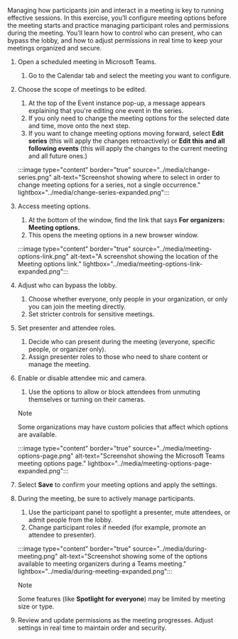 Managing how participants join and interact in a meeting is key to running effective sessions. In this exercise, you’ll configure meeting options before the meeting starts and practice managing participant roles and permissions during the meeting. You’ll learn how to control who can present, who can bypass the lobby, and how to adjust permissions in real time to keep your meetings organized and secure.

1. Open a scheduled meeting in Microsoft Teams.
   1. Go to the Calendar tab and select the meeting you want to configure.

1. Choose the scope of meetings to be edited.
   1. At the top of the Event instance pop-up, a message appears explaining that you're editing one event in the series.
   1. If you only need to change the meeting options for the selected date and time, move onto the next step.
   1. If you want to change meeting options moving forward, select **Edit series** (this will apply the changes retroactively) or **Edit this and all following events** (this will apply the changes to the current meeting and all future ones.)

   :::image type="content" border="true" source="../media/change-series.png" alt-text="Screenshot showing where to select in order to change meeting options for a series, not a single occurrence." lightbox="../media/change-series-expanded.png":::

1. Access meeting options.
   1. At the bottom of the window, find the link that says **For organizers: Meeting options.**
   1. This opens the meeting options in a new browser window.

   :::image type="content" border="true" source="../media/meeting-options-link.png" alt-text="A screenshot showing the location of the Meeting options link." lightbox="../media/meeting-options-link-expanded.png":::

1. Adjust who can bypass the lobby.
   1. Choose whether everyone, only people in your organization, or only you can join the meeting directly.
   1. Set stricter controls for sensitive meetings.

1. Set presenter and attendee roles.
   1. Decide who can present during the meeting (everyone, specific people, or organizer only).
   1. Assign presenter roles to those who need to share content or manage the meeting.

1. Enable or disable attendee mic and camera.
   1. Use the options to allow or block attendees from unmuting themselves or turning on their cameras.

   >[!NOTE]
   >Some organizations may have custom policies that affect which options are available.

   :::image type="content" border="true" source="../media/meeting-options-page.png" alt-text="Screenshot showing the Microsoft Teams meeting options page." lightbox="../media/meeting-options-page-expanded.png":::

1. Select **Save** to confirm your meeting options and apply the settings.

1. During the meeting, be sure to actively manage participants.
   1. Use the participant panel to spotlight a presenter, mute attendees, or admit people from the lobby.
   1. Change participant roles if needed (for example, promote an attendee to presenter).

   :::image type="content" border="true" source="../media/during-meeting.png" alt-text="Screenshot showing some of the options available to meeting organizers during a Teams meeting." lightbox="../media/during-meeting-expanded.png":::

   >[!NOTE]
   > Some features (like **Spotlight for everyone**) may be limited by meeting size or type.

1. Review and update permissions as the meeting progresses. Adjust settings in real time to maintain order and security.
